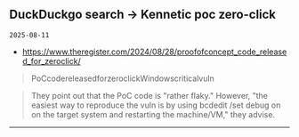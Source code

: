 ## DuckDuckgo search -> Kennetic poc zero-click
`2025-08-11`

* https://www.theregister.com/2024/08/28/proofofconcept_code_released_for_zeroclick/

<blockquote>
 PoCcodereleasedforzeroclickWindowscriticalvuln
</blockquote>
<blockquote>
They point out that the PoC code is &quot;rather flaky.&quot; However, &quot;the easiest way to reproduce the vuln is by using bcdedit /set debug on on the target system and restarting the machine/VM,&quot; they advise.
</blockquote>

---

